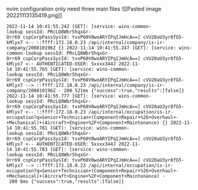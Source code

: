 nvim configuration
only need three main files
![[Pasted image 20221113135419.png]]

`2022-11-14 10:41:55.242 [GET]: [service: wins-common-lookup sessId: PRcLQ8Wbr5hqxGr-Orr69 cspCorpPassSysId: tvxP60V0woARYIPqIJmHcA==] cVU20aU3yr8fG5-kMlyx7 <-- ::ffff:172.18.0.23 /api/internal/company/is-ir-company/200810196Z {}
2022-11-14 10:41:55.247 [GET]: [service: wins-common-lookup sessId: PRcLQ8Wbr5hqxGr-Orr69 cspCorpPassSysId: tvxP60V0woARYIPqIJmHcA==] cVU20aU3yr8fG5-kMlyx7 <-- AUTHENTICATED-USER: Sxxxx344J
2022-11-14 10:41:55.765 [GET]: [service: wins-common-lookup sessId: PRcLQ8Wbr5hqxGr-Orr69 cspCorpPassSysId: tvxP60V0woARYIPqIJmHcA==] cVU20aU3yr8fG5-kMlyx7 --> ::ffff:172.18.0.23 /api/internal/company/is-ir-company/200810196Z - 200 521ms {"success":true,"results":[false]}
2022-11-14 10:41:55.777 [GET]: [service: wins-common-lookup sessId: PRcLQ8Wbr5hqxGr-Orr69 cspCorpPassSysId: tvxP60V0woARYIPqIJmHcA==] cVU20aU3yr8fG5-kMlyx7 <-- ::ffff:172.18.0.23 /api/internal/occupation/is-ir-occupation?q=Senior+Technician+(Component+Repair+%26+Overhaul+-+Mechanical)+(Aircraft+Engine+%2F+Component+Maintenance) {}
2022-11-14 10:41:55.781 [GET]: [service: wins-common-lookup sessId: PRcLQ8Wbr5hqxGr-Orr69 cspCorpPassSysId: tvxP60V0woARYIPqIJmHcA==] cVU20aU3yr8fG5-kMlyx7 <-- AUTHENTICATED-USER: Sxxxx344J
2022-11-14 10:41:55.783 [GET]: [service: wins-common-lookup sessId: PRcLQ8Wbr5hqxGr-Orr69 cspCorpPassSysId: tvxP60V0woARYIPqIJmHcA==] cVU20aU3yr8fG5-kMlyx7 --> ::ffff:172.18.0.23 /api/internal/occupation/is-ir-occupation?q=Senior+Technician+(Component+Repair+%26+Overhaul+-+Mechanical)+(Aircraft+Engine+%2F+Component+Maintenance) - 200 6ms {"success":true,"results":[false]}`